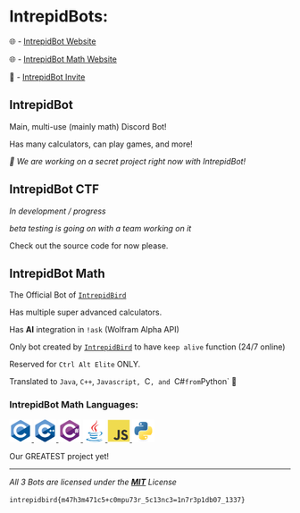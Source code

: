 # IntrepidBots:

🌐 - [IntrepidBot Website](https://sites.google.com/view/intrepidbot)

🌐 - [IntrepidBot Math Website](https://sites.google.com/view/intrepidbot-math)

🤖 - [IntrepidBot Invite](https://discord.com/api/oauth2/authorize?client_id=842849935434317915&redirect_uri=https%3A%2F%2Fdiscordapp.com%2Foauth2%2Fauthorize%3F%26client_id%3D842849935434317915%26scope%3Dbot&response_type=code&scope=rpc.activities.write%20messages.read%20applications.commands)

## IntrepidBot

Main, multi-use (mainly math) Discord Bot!

Has many calculators, can play games, and more!

*🤫 We are working on a secret project right now with IntrepidBot!*

## IntrepidBot CTF

*In development / progress*

*beta testing is going on with a team working on it*

Check out the source code for now please.

## IntrepidBot Math

The Official Bot of [`IntrepidBird`](https://github.com/intrepidbird)

Has multiple super advanced calculators.

Has **AI** integration in `!ask` (Wolfram Alpha API)

Only bot created by [`IntrepidBird`](https://github.com/intrepidbird) to have `keep alive` function (24/7 online)

Reserved for `Ctrl Alt Elite` ONLY.

Translated to `Java`, `C++`, `Javascript, `C`, and `C#` from `Python` 🥳

<h3 align="left">IntrepidBot Math Languages:</h3>
<p align="left"> <a href="https://github.com/intrepidbird/intrepidbot/blob/main/mathbot/factorial-translation.c" target="_blank" rel="noreferrer"> <img src="https://raw.githubusercontent.com/devicons/devicon/master/icons/c/c-original.svg" alt="c" width="40" height="40"/> </a> <a href="https://github.com/intrepidbird/intrepidbot/blob/main/mathbot/cpp-translation.cpp" target="_blank" rel="noreferrer"> <img src="https://raw.githubusercontent.com/devicons/devicon/master/icons/cplusplus/cplusplus-original.svg" alt="cplusplus" width="40" height="40"/> </a> <a href="https://github.com/intrepidbird/intrepidbot/blob/main/mathbot/cs-translation.cs" target="_blank" rel="noreferrer"> <img src="https://raw.githubusercontent.com/devicons/devicon/master/icons/csharp/csharp-original.svg" alt="csharp" width="40" height="40"/> </a> <a href="https://github.com/intrepidbird/intrepidbot/blob/main/mathbot/java-translation.java" target="_blank" rel="noreferrer"> <img src="https://raw.githubusercontent.com/devicons/devicon/master/icons/java/java-original.svg" alt="java" width="40" height="40"/> </a> <a href="https://github.com/intrepidbird/intrepidbot/blob/main/mathbot/javascript-translation.js" target="_blank" rel="noreferrer"> <img src="https://raw.githubusercontent.com/devicons/devicon/master/icons/javascript/javascript-original.svg" alt="javascript" width="40" height="40"/> </a> <a href=https://github.com/intrepidbird/intrepidbot/blob/main/mathbot/main.pyhttps://www.python.org" target="_blank" rel="noreferrer"> <img src="https://raw.githubusercontent.com/devicons/devicon/master/icons/python/python-original.svg" alt="python" width="40" height="40"/> </a> </p>

Our GREATEST project yet!

---------------------------------------------------------------------------------------------------------------------------------------------------------------------------------------------------------------------------------------------------
*All 3 Bots are licensed under the **[MIT](https://en.wikipedia.org/wiki/MIT_License)** License*

`intrepidbird{m47h3m471c5+c0mpu73r_5c13nc3=1n7r3p1db07_1337}`
